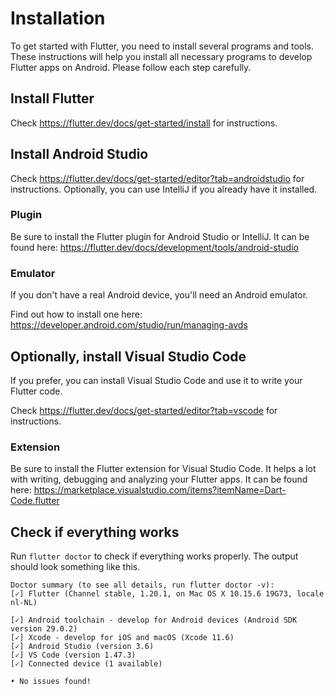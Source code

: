 # Installation

To get started with Flutter, you need to install several programs and tools.
These instructions will help you install all necessary programs to develop Flutter apps on Android. Please follow each step carefully.

## Install Flutter

Check https://flutter.dev/docs/get-started/install for instructions.

## Install Android Studio

Check https://flutter.dev/docs/get-started/editor?tab=androidstudio for instructions. Optionally, you can use IntelliJ if you already have it installed.

### Plugin

Be sure to install the Flutter plugin for Android Studio or IntelliJ. It can be found here: https://flutter.dev/docs/development/tools/android-studio

### Emulator

If you don't have a real Android device, you'll need an Android emulator.

Find out how to install one here: https://developer.android.com/studio/run/managing-avds

## Optionally, install Visual Studio Code

If you prefer, you can install Visual Studio Code and use it to write your Flutter code.

Check https://flutter.dev/docs/get-started/editor?tab=vscode for instructions.

### Extension

Be sure to install the Flutter extension for Visual Studio Code. It helps a lot with writing, debugging and analyzing your Flutter apps. It can be found here: https://marketplace.visualstudio.com/items?itemName=Dart-Code.flutter

## Check if everything works

Run `flutter doctor` to check if everything works properly.
The output should look something like this.

```
Doctor summary (to see all details, run flutter doctor -v):
[✓] Flutter (Channel stable, 1.20.1, on Mac OS X 10.15.6 19G73, locale nl-NL)

[✓] Android toolchain - develop for Android devices (Android SDK version 29.0.2)
[✓] Xcode - develop for iOS and macOS (Xcode 11.6)
[✓] Android Studio (version 3.6)
[✓] VS Code (version 1.47.3)
[✓] Connected device (1 available)

• No issues found!
```
